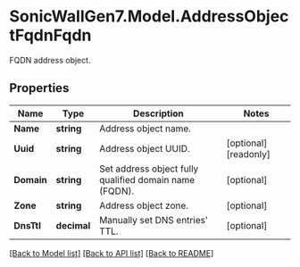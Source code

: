 # SonicWallGen7.Model.AddressObjectFqdnFqdn
FQDN address object.

## Properties

Name | Type | Description | Notes
------------ | ------------- | ------------- | -------------
**Name** | **string** | Address object name. | 
**Uuid** | **string** | Address object UUID. | [optional] [readonly] 
**Domain** | **string** | Set address object fully qualified domain name (FQDN). | [optional] 
**Zone** | **string** | Address object zone. | [optional] 
**DnsTtl** | **decimal** | Manually set DNS entries&#39; TTL. | [optional] 

[[Back to Model list]](../README.md#documentation-for-models) [[Back to API list]](../README.md#documentation-for-api-endpoints) [[Back to README]](../README.md)

